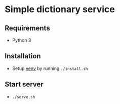 # Simple dictionary service

## Requirements
* Python 3

## Installation

* Setup [venv](https://docs.python.org/3/tutorial/venv.html) by running `./install.sh`

## Start server

* `./serve.sh`
